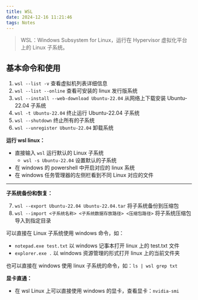 ```yaml
---
title: WSL
date: 2024-12-16 11:21:46
tags: Notes
---
```


> WSL：Windows Subsystem for Linux，运行在 Hypervisor 虚拟化平台上的 Linux 子系统。



## 基本命令和使用
1. `wsl --list -v`  查看虚拟机列表详细信息
2. `wsl --list --online`  查看可安装的 linux 发行版系统
3. `wsl --install --web-download Ubuntu-22.04`  从网络上下载安装 Ubuntu-22.04 子系统
4. `wsl -t Ubuntu-22.04`  终止运行 Ubuntu-22.04 子系统
5. `wsl --shutdown`  终止所有的子系统
6. `wsl --unregister Ubuntu-22.04`  卸载系统



**运行 wsl linux：**

+ 直接输入 `wsl` 运行默认的 Linux 子系统
    - `wsl -s Ubuntu-22.04`  设置默认的子系统
+ 在 windows 的 powershell 中开启对应的 linux 系统
+ 在 windows 任务管理器的左侧栏看到不同 Linux 对应的文件

****

**子系统备份和恢复：**

7. `wsl --export Ubuntu-22.04 Ubuntu-22.04.tar`  将子系统备份到压缩包
8. `wsl --import <子系统名称> <子系统数据存放路径> <压缩包路径>` 将子系统压缩包导入到指定目录



可以直接在 Linux 子系统使用 windows 命令，如：

+ `notepad.exe test.txt`  以 windows 记事本打开 linux 上的 test.txt 文件
+ `explorer.exe .`  以 windows 资源管理的形式打开 linux 上的当前文件夹

也可以直接在 windows 使用 linux 子系统的命令，如：`ls | wsl grep txt`



**显卡直通：**

+ 在 wsl Linux 上可以直接使用 windows 的显卡，查看显卡：`nvidia-smi`


